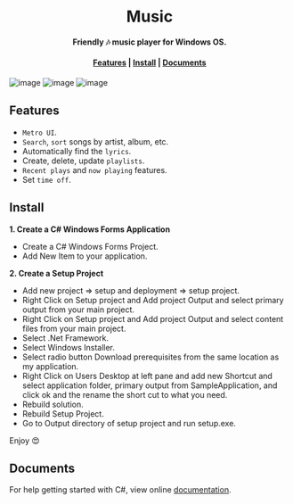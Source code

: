 <h1 align="center">
  <br>Music<br>
</h1>

<h4 align="center">
  Friendly 🎶 music player for Windows OS.
</h4> 

<div align="center">
  <h4>
    <a href="#features">Features</a> |
    <a href="#install">Install</a> |
    <a href="#documents">Documents</a> 
  </h4>
</div>

![image](https://user-images.githubusercontent.com/70938435/121902821-5a2db000-cd30-11eb-83ec-bfc6b6550c3d.png)
![image](https://user-images.githubusercontent.com/70938435/121902859-6285eb00-cd30-11eb-8f71-5f277ddc0850.png)
![image](https://user-images.githubusercontent.com/70938435/121902902-6d408000-cd30-11eb-8ae7-1fcdc23c1538.png)


## Features

* `Metro UI`.
* `Search`, `sort` songs by artist, album, etc.
* Automatically find the `lyrics`.
* Create, delete, update `playlists`.
* `Recent plays` and `now playing` features.
* Set `time off`.

## Install

**1. Create a C# Windows Forms Application**

* Create a C# Windows Forms Project.
* Add New Item to your application.


**2. Create a Setup Project**

* Add new project => setup and deployment => setup project.
* Right Click on Setup project and Add project Output and select primary output from your main project.
* Right Click on Setup project and Add project Output and select content files from your main project.
* Select .Net Framework.
* Select Windows Installer.
* Select radio button Download prerequisites from the same location as my application.
* Right Click on Users Desktop at left pane and add new Shortcut and select application folder, primary output from SampleApplication, and click ok and the rename the short cut to what you need.
* Rebuild solution.
* Rebuild Setup Project.
* Go to Output directory of setup project and run setup.exe.

Enjoy 😍

## Documents

For help getting started with C#, view online [documentation](https://docs.microsoft.com/en-us/dotnet/csharp/).



